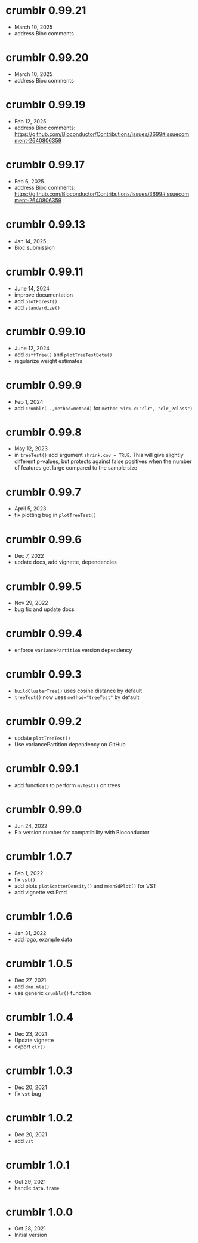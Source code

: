 # crumblr 0.99.21
 - March 10, 2025
 - address Bioc comments

# crumblr 0.99.20
 - March 10, 2025
 - address Bioc comments

# crumblr 0.99.19
 - Feb 12, 2025
 - address Bioc comments: https://github.com/Bioconductor/Contributions/issues/3699#issuecomment-2640806359

# crumblr 0.99.17
 - Feb 6, 2025
 - address Bioc comments: https://github.com/Bioconductor/Contributions/issues/3699#issuecomment-2640806359



# crumblr 0.99.13
 - Jan 14, 2025
 - Bioc submission

# crumblr 0.99.11
 - June 14, 2024
 - improve documentation 
 - add `plotForest()`
 - add `standardize()`


# crumblr 0.99.10
 - June 12, 2024
 - add `diffTree()` and `plotTreeTestBeta()`
 - regularize weight estimates

# crumblr 0.99.9
 - Feb 1, 2024
 - add `crumblr(..,method=method)` for `method %in% c("clr", "clr_2class")`

# crumblr 0.99.8
 - May 12, 2023
 - in `treeTest()` add argument `shrink.cov = TRUE`.  This will give slightly different p-values, but protects against false positives when the number of features get large compared to the sample size

# crumblr 0.99.7
 - April 5, 2023
 - fix plotting bug in `plotTreeTest()`

# crumblr 0.99.6
 - Dec 7, 2022
 - update docs, add vignette, dependencies

# crumblr 0.99.5
 - Nov 29, 2022
 - bug fix and update docs

# crumblr 0.99.4
 - enforce `variancePartition` version dependency

# crumblr 0.99.3
 - `buildClusterTree()` uses cosine distance by default
 - `treeTest()` now uses `method="treeTest"` by default

# crumblr 0.99.2
 - update `plotTreeTest()`
 - Use variancePartition dependency on GitHub

# crumblr 0.99.1
 - add functions to perform `mvTest()` on trees

# crumblr 0.99.0
 - Jun 24, 2022
 - Fix version number for compatibility with Bioconductor

# crumblr 1.0.7
 - Feb 1, 2022
 - fix `vst()`
 - add plots `plotScatterDensity()` and `meanSdPlot()` for VST
 - add vignette vst.Rmd

# crumblr 1.0.6
 - Jan 31, 2022
 - add logo, example data

# crumblr 1.0.5
 - Dec 27, 2021
 - add `dmn.mle()`
 - use generic `crumblr()` function

# crumblr 1.0.4
 - Dec 23, 2021
 - Update vignette
 - export `clr()`

# crumblr 1.0.3
 - Dec 20, 2021
 - fix `vst` bug

# crumblr 1.0.2
 - Dec 20, 2021
 - add `vst`

# crumblr 1.0.1
 - Oct 29, 2021
 - handle `data.frame`

# crumblr 1.0.0
 - Oct 28, 2021
 - Initial version